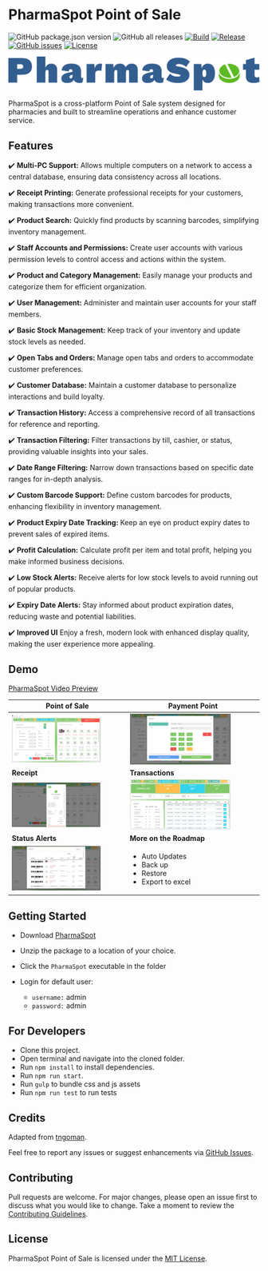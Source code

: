 
# PharmaSpot Point of Sale
![GitHub package.json version](https://img.shields.io/github/package-json/v/drkNsubuga/PharmaSpot) ![GitHub all releases](https://img.shields.io/github/downloads/drkNsubuga/PharmaSpot/total) [![Build](https://github.com/drkNsubuga/PharmaSpot/actions/workflows/build.yml/badge.svg)](https://github.com/drkNsubuga/PharmaSpot/actions/workflows/build.yml) [![Release](https://github.com/drkNsubuga/PharmaSpot/actions/workflows/release.yml/badge.svg)](https://github.com/drkNsubuga/PharmaSpot/actions/workflows/release.yml) [![GitHub issues](https://img.shields.io/github/issues/drkNsubuga/PharmaSpot)](https://github.com/drkNsubuga/PharmaSpot) [![License](https://img.shields.io/badge/license-MIT-blue.svg)](https://github.com/drkNsubuga/PharmaSpot/blob/main/LICENSE)

![PharmaSpot Logo](assets/images/logo.svg)

PharmaSpot is a cross-platform Point of Sale system designed for pharmacies and built to streamline operations and enhance customer service.

## Features

✔️ **Multi-PC Support:** Allows multiple computers on a network to access a central database, ensuring data consistency across all locations.

✔️ **Receipt Printing:** Generate professional receipts for your customers, making transactions more convenient.

✔️ **Product Search:** Quickly find products by scanning barcodes, simplifying inventory management.

✔️ **Staff Accounts and Permissions:** Create user accounts with various permission levels to control access and actions within the system.

✔️ **Product and Category Management:** Easily manage your products and categorize them for efficient organization.

✔️ **User Management:** Administer and maintain user accounts for your staff members.

✔️ **Basic Stock Management:** Keep track of your inventory and update stock levels as needed.

✔️ **Open Tabs and Orders:** Manage open tabs and orders to accommodate customer preferences.

✔️ **Customer Database:** Maintain a customer database to personalize interactions and build loyalty.

✔️ **Transaction History:** Access a comprehensive record of all transactions for reference and reporting.

✔️ **Transaction Filtering:** Filter transactions by till, cashier, or status, providing valuable insights into your sales.

✔️ **Date Range Filtering:** Narrow down transactions based on specific date ranges for in-depth analysis.

✔️ **Custom Barcode Support:** Define custom barcodes for products, enhancing flexibility in inventory management.

✔️ **Product Expiry Date Tracking:** Keep an eye on product expiry dates to prevent sales of expired items.

✔️ **Profit Calculation:** Calculate profit per item and total profit, helping you make informed business decisions.

✔️ **Low Stock Alerts:** Receive alerts for low stock levels to avoid running out of popular products.

✔️ **Expiry Date Alerts:** Stay informed about product expiration dates, reducing waste and potential liabilities.

✔️ **Improved UI** Enjoy a fresh, modern look with enhanced display quality, making the user experience more appealing.


## Demo

[PharmaSpot Video Preview](https://github.com/drkNsubuga/PharmaSpot/assets/12871099/14e32721-b5d6-4186-bb63-be59733862c3)

| **Point of Sale** |  **Payment Point** |
|--|--|
|<img src="screenshots/pos.png" alt="PharmaSpot Demo - POS" width="80%"/>  |<img src="screenshots/payment.png" alt="PharmaSpot Demo - Payment" width="80%"/>|
| **Receipt** |  **Transactions** |
| <img src="screenshots/receipt.png" alt="PharmaSpot Demo-Receipt" width="80%"/>| <img src="screenshots/transactions.png" alt="PharmaSpot Demo - Transactions" width="80%"/>|
| **Status Alerts** | **More on the Roadmap** |
|<img src="screenshots/alerts.png" alt="PharmaSpot Demo - Status Alerts" width="80%"/>| <ul><li>Auto Updates</li><li>Back up</li><li>Restore</li><li>Export to excel</li></ul>


## Getting Started
- Download [PharmaSpot](https://github.com/drkNsubuga/PharmaSpot/releases/latest)
- Unzip the package to a location of your choice.
- Click the ``PharmaSpot`` executable in the folder
- Login for default user:

	- ``username:`` admin
	- ``password:`` admin

## For Developers
- Clone this project.
- Open terminal and navigate into the cloned folder.
- Run ```npm install``` to install dependencies.
- Run ```npm run start```.
- Run ```gulp``` to bundle css and js assets
- Run ```npm run test``` to run tests
  
## Credits

Adapted from [tngoman](https://github.com/tngoman/Store-POS).

Feel free to report any issues or suggest enhancements via [GitHub Issues](https://github.com/drkNsubuga/PharmaSpot/issues). 

## Contributing

Pull requests are welcome. For major changes, please open an issue first to discuss what you would like to change. Take a moment to review the [Contributing Guidelines](https://github.com/drkNsubuga/PharmaSpot/blob/main/CONTRIBUTING.md).

## License

PharmaSpot Point of Sale is licensed under the [MIT License](https://github.com/drkNsubuga/PharmaSpot/blob/main/LICENSE).
